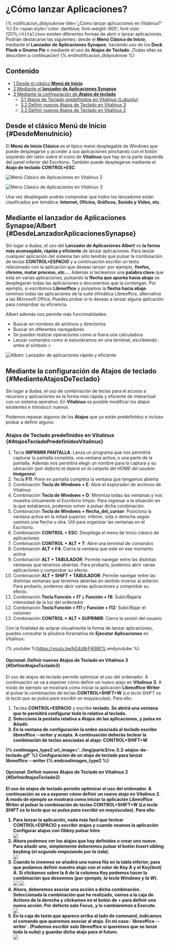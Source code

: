 # ¿Cómo lanzar Aplicaciones?

{% notificacion_didyouknow title='¿Como lanzar aplicaciones en Vitalinux?' %}
En <span style='color: darkblue; font-weight: 600'; font-size: 120%;><tt>Vitalinux</tt></span> existen diferentes formas de abrir o lanzar aplicaciones.  Podrían destacarse las siguientes: desde el <b>Menú Clásico de Inicio</b>, mediante el <b>Lanzador de Aplicaciones Synapse</b>, haciendo uso de los <b>Dock Plank o Gnome Pie</b> o mediante el uso de <b>Atajos de Teclado</b>.  ¡Todas ellas se describen a continuación!
{% endnotificacion_didyouknow %}

## Contenido

- [1 Desde el clásico **Menú de Inicio**](#DesdeMenuInicio)
- [2 Mediante el **lanzador de Aplicaciones Synapse**](#DesdeLanzadorAplicacionesSynapse)
- [3 Mediante la configuración de **Atajos de teclado**](#MedianteAtajosDeTeclado)
    - [3.1 Atajos de Teclado predefinidos en Vitalinux (*Lubuntu*)](#AtajosTecladoPredefinidosVitalinux)
    - [3.2 Definir nuevos Atajos de Teclado en Vitalinux 3](#DefinirAtajosTeclado3)
    - [3.2 Definir nuevos Atajos de Teclado en Vitalinux 2](#DefinirAtajosTeclado2)



## Desde el clásico **Menú de Inicio** {#DesdeMenuInicio}

El **Menú de Inicio Clásico**  es el típico menú desplegable de Windows que puede desplegarse y acceder a sus aplicaciones pinchando con el botón izquierdo del ratón sobre el icono de **Vitalinux** que hay en la parte izquierda del panel inferior del Escritorio.  También puede desplegarse mediante el **Atajo de teclado** ***CONTROL+ESC***.

![Menú Clásico de Aplicaciones en Vitalinux 2](../img/Lanzar-aplicaciones-menu-clasico.png)

![Menú Clásico de Aplicaciones en Vitalinux 3](../img/parte3/vx-3.2-menu_clasico_aplicaciones.gif)

Una vez desplegado podrás comprobar que todos los lanzadores están clasificados por temática: **Internet, Oficina, Gráficos, Sonido y Video, etc.**

## Mediante el **lanzador de Aplicaciones Synapse/Albert** {#DesdeLanzadorAplicacionesSynapse}

Sin lugar a dudas, el uso del **Lanzador de Aplicaciones Albert** es **la forma más aconsejable, rápida y eficiente** de lanzar aplicaciones. Para lanzar cualquier aplicación del sistema tan sólo tendrás que pulsar la combinación de teclas **CONTROL+ESPACIO** y a continuación escribir un texto relacionado con la aplicación que deseas lanzar: por ejemplo, **firefox, chrome, matar proceso, etc...**.  Además si tecleamos una **palabra clave** que esta en varias aplicaciones, pulsando la **flecha que apunta hacia abajo** se desplegarán todas las aplicaciones o documentos que la contengan.  Por ejemplo, si escribimos **Libreoffice** y pulsamos la **flecha hacia abajo** veremos todas las aplicaciones de la suite ofimática Libreoffice, alternativa a las Microsoft Office. Puedes probar si lo deseas a lanzar alguna aplicación para comprobar su eficiencia.

Albert además nos permite más funcionalidades:

* Buscar en nombres de archivos y directorios
* Buscar en diferentes navegadores
* Se pueden realizar operaciones como si fuera una calculadora
* Lanzar comandos como si estuviéramos en una terminal, escribiendo antes el símbolo >

![Albert: Lanzador de aplicaciones rápido y eficiente](../img/Lanzar-aplicaciones-albert.png)

## Mediante la configuración de **Atajos de teclado** {#MedianteAtajosDeTeclado}

Sin lugar a dudas, el uso de combinación de teclas para el acceso a recursos y aplicaciones es la forma más rápida y eficiente de interactuar con un sistema operativo.  En **Vitalinux** es posible modificar los atajos existentes e introducir nuevos.

Podemos repasar algunos de los **Atajos** que ya están predefinidos e incluso probar a definir alguno:

### Atajos de Teclado predefinidos en Vitalinux {#AtajosTecladoPredefinidosVitalinux}
1.  Tecla **IMPRIMIR PANTALLA**: Lanza un programa que nos permitirá capturar la pantalla completa, una ventana activa, o una parte de la pantalla.  Además nos permitirá elegir un nombre para la captura y su ubicación (*por defecto la dejará en la carpeta del HOME del usuario **Imágenes***)
1.  Tecla **F11**: Pone en pantalla completa la ventana que tengamos abierta
1.  Combinación **Tecla de Windows + E**: Abre el explorador de archivos de Vitalinux
1.  Combinación **Tecla de Windows + D**: Minimiza todas las ventanas y nos muestra únicamente el Escritorio limpio.  Para regresar a la situación en la que estabamos, podemos volver a pulsar dicha combinación.
1.  Combinación **Tecla de Windows + flecha_del_cursor**: Posiciona la ventana activa en la mitad superior, inferior, izda o derecha según usemos una flecha u otra. Útil para organizar las ventanas en el Escritorio.
1.  Combinación **CONTROL + ESC**: Despliega el menú de Inicio clásico de aplicaciones
1.  Combinación **CONTROL + ALT + T**: Abre una terminal de comandos
1.  Combinación **ALT + F4**: Cierra la ventana que este en ese momento activa
1.  Combinación **ALT + TABULADOR**: Permite navegar entre las distintas ventanas que tenemos abiertas.  Para probarlo, podemos abrir varias aplicaciones y comprobar su efecto.
1.  Combinación **ALT + SHIFT + TABULADOR**: Permite navegar entre las distintas ventanas que tenemos abiertas en sentido inverso al anterior.  Para probarlo, podemos abrir varias aplicaciones y comprobar su efecto.
1.  Combinación **Tecla Función + f7** y **Función + f8**: Subir/Bajarla intensidad de la luz del ordenador
1.  Combinación **Tecla Función + f11** y **Función + f12**: Subir/Bajar el volumen
1.  Combinación **CONTROL + ALT + SUPRIMIR**: Cierra la sesión del usuario


Con la finalidad de aclarar visualmente la forma de lanzar aplicaciones, puedes consultar la pílodora foramativa de **Ejecutar Aplicaciones** en Vitalinux:

{% youtube %}https://youtu.be/hG4zBrFjK88{% endyoutube %}

#### Opcional: Definir nuevos Atajos de Teclado en Vitalinux 3 {#DefinirAtajosTeclado3}

El uso de atajos de teclado permite optimizar el uso del ordenador. A continuación se va a exponer cómo definir un nuevo atajo en <b>Vitalinux 3</b>.  A modo de ejemplo se mostrará como iniciar la aplicación <b>Libreoffice Writer</b> al pulsar la combinación de teclas <b>CONTROL+SHIFT+W</b> (<i>La tecla SHIFT es la tecla que se pulsa para escribir en mayúsculas</i>). Para ello:

<ol>
<li>
Teclea <b>CONTROL+ESPACIO</b> y escribe <b>teclado<b>.  Se abrirá una ventana que te permitirá configurar todo lo relativo al teclado. 
</li>
<li>
Selecciona la pestaña relativa a <b>Atajos de las aplicaciones</b>, y pulsa en <b>Añadir</b>.
</li>
<li>
En la ventana de configuración la orden asociada al teclado escribe <b>libreoffice --writer</b> y acepta. A continuación deberás teclear la combinación de teclas asociadas al atajo: <b>CONTROL+SHIFT+W</b>
</li>
</ol>

{% coolimages_type2 url_image='../img/parte3/vx-3.2-atajos-de-teclado.gif' %}
Configuración de un atajo de teclado para lanzar libreoffice --writer
{% endcoolimages_type2 %}

#### Opcional: Definir nuevos Atajos de Teclado en Vitalinux 2 {#DefinirAtajosTeclado2}

El uso de atajos de teclado permite optimizar el uso del ordenador. A continuación se va a exponer cómo definir un nuevo atajo en <b>Vitalinux 2</b>.  A modo de ejemplo se mostrará como iniciar la aplicación <b>Libreoffice Writer</b> al pulsar la combinación de teclas <b>CONTROL+SHIFT+W</b> (<i>La tecla SHIFT es la tecla que se pulsa para escribir en mayúsculas</i>). Para ello: 

<ol>
<li> Para lanzar la aplicación, nada más facil que teclear <b>CONTROL+ESPACIO</b> y escribir <b>atajos</b> y cuando veamos la aplicación <b>Configurar atajos con Obkey</b> pulsar Intro</li>

<img src="../img/Atajo-1.png">

<li> Ahora podemos ver los atajos que hay definidos o crear uno nuevo. Para añadir uno, simplemente deberemos pulsar el botón <b>Insert sibling keybing</b> (<i>el segundo empezando por la izda</i>).</li>

<img src="../img/Atajo-2.png">

<li> Cuando lo creemos se añadirá una nueva fila en la tabla inferior, para que podamos definir nuestro atajo con el valor de Key A y el Key(text) A. Si clickamos sobre la A de la columna Key podemos hacer la combinación que deseemos (<i>por ejemplo, la tecla Windows y la W</i>).</li>

<img src="../img/Atajo-3.png">

<img src="../img/Atajo-6.png">

<li> Ahora, deberemos asociar una acción a dicha combinación. Seleccionada la combinación que he realizado, vamos a la caja de Actions de la derecha y clickamos en el botón de + para definir una nueva acción. Por defecto sale Focus, y lo cambiaremos a Execute.</li>


<img src="../img/Atajo-4.png">

<li>En la caja de texto que aparece arriba al lado de <b>command</b>, indicamos el comando que queremos asociar al atajo. En mi caso: `libreoffice --writer`. (Podemos escribir solo libreoffice si queremos que se lanze toda la suite) y guardar dicho atajo para el futuro.</li>

<img src="../img/Atajo-5.png">

</ol>
